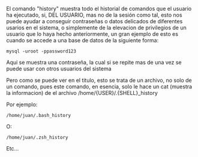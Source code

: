 El comando "history" muestra todo el historial de comandos que el usuario ha ejecutado, si, DEL USUARIO, mas no de la sesión como tal, esto nos puede ayudar a conseguir contraseñas o datos delicados de diferentes usarios en el sistema, o simplemente de la elevacion de privilegios de un usuario que lo haya hecho anteriormente, un gran ejemplo de esto es cuando se accede a una base de datos de la siguiente forma: 

	mysql -uroot -ppassword123

Aqui se muestra una contraseña, la cual si se repite mas de una vez se puede usar con otros usuarios del sistema

Pero como se puede ver en el titulo, esto se trata de un archivo, no solo de un  comando, pues este comando, en esencia, solo le hace un cat (muestra la informacion) de el archivo /home/{USER}/.{SHELL}\_history

Por ejemplo:

	/home/juan/.bash_history

O:

	/home/juan/.zsh_history

Etc...


